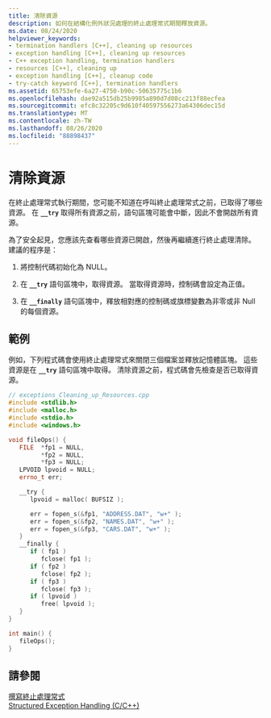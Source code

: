 ```yaml
---
title: 清除資源
description: 如何在結構化例外狀況處理的終止處理常式期間釋放資源。
ms.date: 08/24/2020
helpviewer_keywords:
- termination handlers [C++], cleaning up resources
- exception handling [C++], cleaning up resources
- C++ exception handling, termination handlers
- resources [C++], cleaning up
- exception handling [C++], cleanup code
- try-catch keyword [C++], termination handlers
ms.assetid: 65753efe-6a27-4750-b90c-50635775c1b6
ms.openlocfilehash: dae92a515db25b9985a890d7d08cc213f88ecfea
ms.sourcegitcommit: efc8c32205c9d610f40597556273a64306dec15d
ms.translationtype: MT
ms.contentlocale: zh-TW
ms.lasthandoff: 08/26/2020
ms.locfileid: "88898437"
---
```

# <a name="cleaning-up-resources"></a>清除資源

在終止處理常式執行期間，您可能不知道在呼叫終止處理常式之前，已取得了哪些資源。 在 **`__try`** 取得所有資源之前，語句區塊可能會中斷，因此不會開啟所有資源。

為了安全起見，您應該先查看哪些資源已開啟，然後再繼續進行終止處理清除。 建議的程序是：

1. 將控制代碼初始化為 NULL。

1. 在 **`__try`** 語句區塊中，取得資源。 當取得資源時，控制碼會設定為正值。

1. 在 **`__finally`** 語句區塊中，釋放相對應的控制碼或旗標變數為非零或非 Null 的每個資源。

## <a name="example"></a>範例

例如，下列程式碼會使用終止處理常式來關閉三個檔案並釋放記憶體區塊。 這些資源是在 **`__try`** 語句區塊中取得。 清除資源之前，程式碼會先檢查是否已取得資源。

```cpp
// exceptions_Cleaning_up_Resources.cpp
#include <stdlib.h>
#include <malloc.h>
#include <stdio.h>
#include <windows.h>

void fileOps() {
   FILE  *fp1 = NULL,
         *fp2 = NULL,
         *fp3 = NULL;
   LPVOID lpvoid = NULL;
   errno_t err;

   __try {
      lpvoid = malloc( BUFSIZ );

      err = fopen_s(&fp1, "ADDRESS.DAT", "w+" );
      err = fopen_s(&fp2, "NAMES.DAT", "w+" );
      err = fopen_s(&fp3, "CARS.DAT", "w+" );
   }
   __finally {
      if ( fp1 )
         fclose( fp1 );
      if ( fp2 )
         fclose( fp2 );
      if ( fp3 )
         fclose( fp3 );
      if ( lpvoid )
         free( lpvoid );
   }
}

int main() {
   fileOps();
}
```

## <a name="see-also"></a>請參閱

[撰寫終止處理常式](../cpp/writing-a-termination-handler.md)<br/>
[Structured Exception Handling (C/C++)](../cpp/structured-exception-handling-c-cpp.md)
